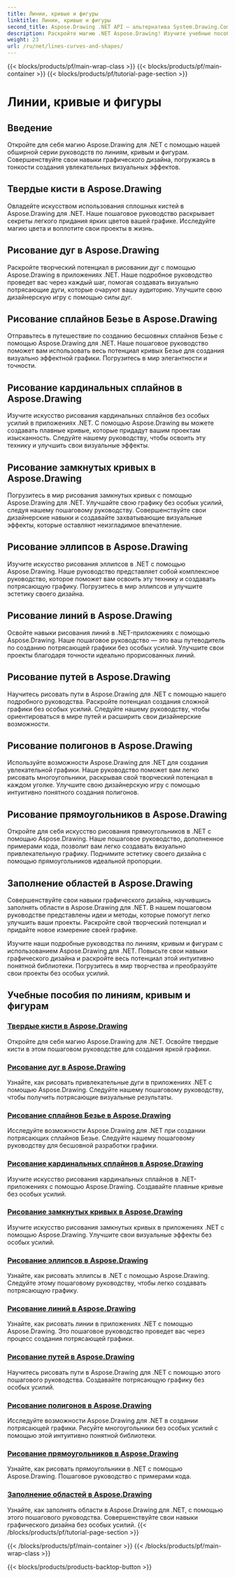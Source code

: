 ```yaml
---
title: Линии, кривые и фигуры
linktitle: Линии, кривые и фигуры
second_title: Aspose.Drawing .NET API — альтернатива System.Drawing.Common
description: Раскройте магию .NET Aspose.Drawing! Изучите учебные пособия по линиям, кривым и фигурам, чтобы получить яркую графику освойте сплошные кисти, дуги, сплайны, эллипсы и другие творческие способности.
weight: 23
url: /ru/net/lines-curves-and-shapes/
---
```


{{< blocks/products/pf/main-wrap-class >}}
{{< blocks/products/pf/main-container >}}
{{< blocks/products/pf/tutorial-page-section >}}

# Линии, кривые и фигуры


## Введение

Откройте для себя магию Aspose.Drawing для .NET с помощью нашей обширной серии руководств по линиям, кривым и фигурам. Совершенствуйте свои навыки графического дизайна, погружаясь в тонкости создания увлекательных визуальных эффектов.

## Твердые кисти в Aspose.Drawing
Овладейте искусством использования сплошных кистей в Aspose.Drawing для .NET. Наше пошаговое руководство раскрывает секреты легкого придания ярких цветов вашей графике. Исследуйте магию цвета и воплотите свои проекты в жизнь.

## Рисование дуг в Aspose.Drawing
Раскройте творческий потенциал в рисовании дуг с помощью Aspose.Drawing в приложениях .NET. Наше подробное руководство проведет вас через каждый шаг, помогая создавать визуально потрясающие дуги, которые очаруют вашу аудиторию. Улучшите свою дизайнерскую игру с помощью силы дуг.

## Рисование сплайнов Безье в Aspose.Drawing
Отправьтесь в путешествие по созданию бесшовных сплайнов Безье с помощью Aspose.Drawing для .NET. Наше пошаговое руководство поможет вам использовать весь потенциал кривых Безье для создания визуально эффектной графики. Погрузитесь в мир элегантности и точности.

## Рисование кардинальных сплайнов в Aspose.Drawing
Изучите искусство рисования кардинальных сплайнов без особых усилий в приложениях .NET. С помощью Aspose.Drawing вы можете создавать плавные кривые, которые придадут вашим проектам изысканность. Следуйте нашему руководству, чтобы освоить эту технику и улучшить свои визуальные эффекты.

## Рисование замкнутых кривых в Aspose.Drawing
Погрузитесь в мир рисования замкнутых кривых с помощью Aspose.Drawing для .NET. Улучшайте свою графику без особых усилий, следуя нашему пошаговому руководству. Совершенствуйте свои дизайнерские навыки и создавайте захватывающие визуальные эффекты, которые оставляют неизгладимое впечатление.

## Рисование эллипсов в Aspose.Drawing
Изучите искусство рисования эллипсов в .NET с помощью Aspose.Drawing. Наше руководство представляет собой комплексное руководство, которое поможет вам освоить эту технику и создавать потрясающую графику. Погрузитесь в мир эллипсов и улучшите эстетику своего дизайна.

## Рисование линий в Aspose.Drawing
Освойте навыки рисования линий в .NET-приложениях с помощью Aspose.Drawing. Наше пошаговое руководство — это ваш путеводитель по созданию потрясающей графики без особых усилий. Улучшите свои проекты благодаря точности идеально прорисованных линий.

## Рисование путей в Aspose.Drawing
Научитесь рисовать пути в Aspose.Drawing для .NET с помощью нашего подробного руководства. Раскройте потенциал создания сложной графики без особых усилий. Следуйте нашему руководству, чтобы ориентироваться в мире путей и расширить свои дизайнерские возможности.

## Рисование полигонов в Aspose.Drawing
Используйте возможности Aspose.Drawing для .NET для создания увлекательной графики. Наше руководство поможет вам легко рисовать многоугольники, раскрывая свой творческий потенциал в каждом уголке. Улучшите свою дизайнерскую игру с помощью интуитивно понятного создания полигонов.

## Рисование прямоугольников в Aspose.Drawing
Откройте для себя искусство рисования прямоугольников в .NET с помощью Aspose.Drawing. Наше пошаговое руководство, дополненное примерами кода, позволит вам легко создавать визуально привлекательную графику. Поднимите эстетику своего дизайна с помощью прямоугольников идеальной пропорции.

## Заполнение областей в Aspose.Drawing
Совершенствуйте свои навыки графического дизайна, научившись заполнять области в Aspose.Drawing для .NET. В нашем пошаговом руководстве представлены идеи и методы, которые помогут легко улучшить ваши проекты. Раскройте свой творческий потенциал и придайте новое измерение своей графике.

Изучите наши подробные руководства по линиям, кривым и фигурам с использованием Aspose.Drawing для .NET. Повысьте свои навыки графического дизайна и раскройте весь потенциал этой интуитивно понятной библиотеки. Погрузитесь в мир творчества и преобразуйте свои проекты без особых усилий.
## Учебные пособия по линиям, кривым и фигурам
### [Твердые кисти в Aspose.Drawing](./solid-brushes/)
Откройте для себя магию Aspose.Drawing для .NET. Освойте твердые кисти в этом пошаговом руководстве для создания яркой графики.
### [Рисование дуг в Aspose.Drawing](./draw-arc/)
Узнайте, как рисовать привлекательные дуги в приложениях .NET с помощью Aspose.Drawing. Следуйте нашему пошаговому руководству, чтобы получить потрясающие визуальные результаты.
### [Рисование сплайнов Безье в Aspose.Drawing](./draw-bezier-spline/)
Исследуйте возможности Aspose.Drawing для .NET при создании потрясающих сплайнов Безье. Следуйте нашему пошаговому руководству для бесшовной разработки графики.
### [Рисование кардинальных сплайнов в Aspose.Drawing](./draw-cardinal-spline/)
Изучите искусство рисования кардинальных сплайнов в .NET-приложениях с помощью Aspose.Drawing. Создавайте плавные кривые без особых усилий.
### [Рисование замкнутых кривых в Aspose.Drawing](./draw-closed-curve/)
Изучите искусство рисования замкнутых кривых в приложениях .NET с помощью Aspose.Drawing. Улучшите свои визуальные эффекты без особых усилий.
### [Рисование эллипсов в Aspose.Drawing](./draw-ellipse/)
Узнайте, как рисовать эллипсы в .NET с помощью Aspose.Drawing. Следуйте этому пошаговому руководству, чтобы легко создавать потрясающую графику.
### [Рисование линий в Aspose.Drawing](./draw-lines/)
Узнайте, как рисовать линии в приложениях .NET с помощью Aspose.Drawing. Это пошаговое руководство проведет вас через процесс создания потрясающей графики.
### [Рисование путей в Aspose.Drawing](./draw-path/)
Научитесь рисовать пути в Aspose.Drawing для .NET с помощью этого пошагового руководства. Создавайте потрясающую графику без особых усилий.
### [Рисование полигонов в Aspose.Drawing](./draw-polygon/)
Исследуйте возможности Aspose.Drawing для .NET в создании потрясающей графики. Рисуйте многоугольники без особых усилий с помощью этой интуитивно понятной библиотеки.
### [Рисование прямоугольников в Aspose.Drawing](./draw-rectangle/)
Узнайте, как рисовать прямоугольники в .NET с помощью Aspose.Drawing. Пошаговое руководство с примерами кода.
### [Заполнение областей в Aspose.Drawing](./fill-region/)
Узнайте, как заполнять области в Aspose.Drawing для .NET, с помощью этого пошагового руководства. Совершенствуйте свои навыки графического дизайна без особых усилий.
{{< /blocks/products/pf/tutorial-page-section >}}

{{< /blocks/products/pf/main-container >}}
{{< /blocks/products/pf/main-wrap-class >}}

{{< blocks/products/products-backtop-button >}}
